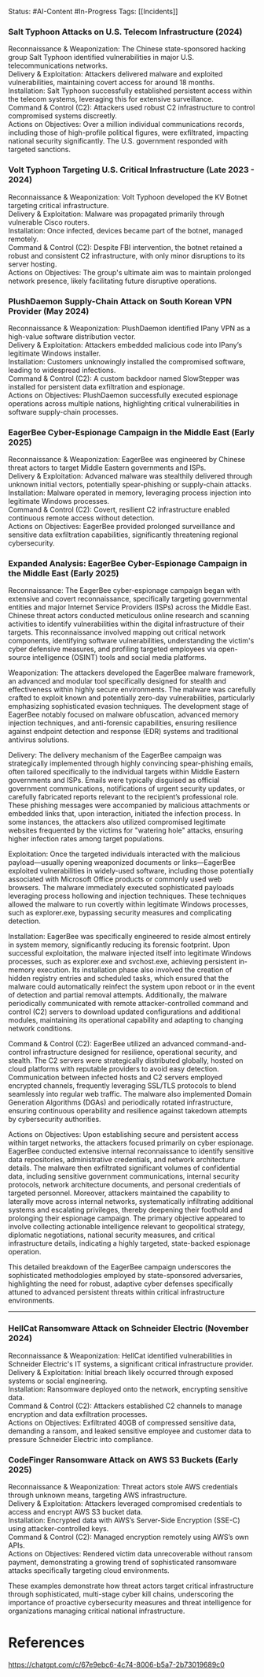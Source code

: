 Status: #AI-Content #In-Progress 
Tags: [[Incidents]]
### Salt Typhoon Attacks on U.S. Telecom Infrastructure (2024)

Reconnaissance & Weaponization: The Chinese state-sponsored hacking group Salt Typhoon identified vulnerabilities in major U.S. telecommunications networks.  
Delivery & Exploitation: Attackers delivered malware and exploited vulnerabilities, maintaining covert access for around 18 months.  
Installation: Salt Typhoon successfully established persistent access within the telecom systems, leveraging this for extensive surveillance.  
Command & Control (C2): Attackers used robust C2 infrastructure to control compromised systems discreetly.  
Actions on Objectives: Over a million individual communications records, including those of high-profile political figures, were exfiltrated, impacting national security significantly. The U.S. government responded with targeted sanctions.

### Volt Typhoon Targeting U.S. Critical Infrastructure (Late 2023 - 2024)

Reconnaissance & Weaponization: Volt Typhoon developed the KV Botnet targeting critical infrastructure.  
Delivery & Exploitation: Malware was propagated primarily through vulnerable Cisco routers.  
Installation: Once infected, devices became part of the botnet, managed remotely.  
Command & Control (C2): Despite FBI intervention, the botnet retained a robust and consistent C2 infrastructure, with only minor disruptions to its server hosting.  
Actions on Objectives: The group's ultimate aim was to maintain prolonged network presence, likely facilitating future disruptive operations.

### PlushDaemon Supply-Chain Attack on South Korean VPN Provider (May 2024)

Reconnaissance & Weaponization: PlushDaemon identified IPany VPN as a high-value software distribution vector.  
Delivery & Exploitation: Attackers embedded malicious code into IPany’s legitimate Windows installer.  
Installation: Customers unknowingly installed the compromised software, leading to widespread infections.  
Command & Control (C2): A custom backdoor named SlowStepper was installed for persistent data exfiltration and espionage.  
Actions on Objectives: PlushDaemon successfully executed espionage operations across multiple nations, highlighting critical vulnerabilities in software supply-chain processes.

### EagerBee Cyber-Espionage Campaign in the Middle East (Early 2025)

Reconnaissance & Weaponization: EagerBee was engineered by Chinese threat actors to target Middle Eastern governments and ISPs.  
Delivery & Exploitation: Advanced malware was stealthily delivered through unknown initial vectors, potentially spear-phishing or supply-chain attacks.  
Installation: Malware operated in memory, leveraging process injection into legitimate Windows processes.  
Command & Control (C2): Covert, resilient C2 infrastructure enabled continuous remote access without detection.  
Actions on Objectives: EagerBee provided prolonged surveillance and sensitive data exfiltration capabilities, significantly threatening regional cybersecurity.

### Expanded Analysis: EagerBee Cyber-Espionage Campaign in the Middle East (Early 2025)

Reconnaissance: The EagerBee cyber-espionage campaign began with extensive and covert reconnaissance, specifically targeting governmental entities and major Internet Service Providers (ISPs) across the Middle East. Chinese threat actors conducted meticulous online research and scanning activities to identify vulnerabilities within the digital infrastructure of their targets. This reconnaissance involved mapping out critical network components, identifying software vulnerabilities, understanding the victim's cyber defensive measures, and profiling targeted employees via open-source intelligence (OSINT) tools and social media platforms.

Weaponization: The attackers developed the EagerBee malware framework, an advanced and modular tool specifically designed for stealth and effectiveness within highly secure environments. The malware was carefully crafted to exploit known and potentially zero-day vulnerabilities, particularly emphasizing sophisticated evasion techniques. The development stage of EagerBee notably focused on malware obfuscation, advanced memory injection techniques, and anti-forensic capabilities, ensuring resilience against endpoint detection and response (EDR) systems and traditional antivirus solutions.

Delivery: The delivery mechanism of the EagerBee campaign was strategically implemented through highly convincing spear-phishing emails, often tailored specifically to the individual targets within Middle Eastern governments and ISPs. Emails were typically disguised as official government communications, notifications of urgent security updates, or carefully fabricated reports relevant to the recipient’s professional role. These phishing messages were accompanied by malicious attachments or embedded links that, upon interaction, initiated the infection process. In some instances, the attackers also utilized compromised legitimate websites frequented by the victims for "watering hole" attacks, ensuring higher infection rates among target populations.

Exploitation: Once the targeted individuals interacted with the malicious payload—usually opening weaponized documents or links—EagerBee exploited vulnerabilities in widely-used software, including those potentially associated with Microsoft Office products or commonly used web browsers. The malware immediately executed sophisticated payloads leveraging process hollowing and injection techniques. These techniques allowed the malware to run covertly within legitimate Windows processes, such as explorer.exe, bypassing security measures and complicating detection.

Installation: EagerBee was specifically engineered to reside almost entirely in system memory, significantly reducing its forensic footprint. Upon successful exploitation, the malware injected itself into legitimate Windows processes, such as explorer.exe and svchost.exe, achieving persistent in-memory execution. Its installation phase also involved the creation of hidden registry entries and scheduled tasks, which ensured that the malware could automatically reinfect the system upon reboot or in the event of detection and partial removal attempts. Additionally, the malware periodically communicated with remote attacker-controlled command and control (C2) servers to download updated configurations and additional modules, maintaining its operational capability and adapting to changing network conditions.

Command & Control (C2): EagerBee utilized an advanced command-and-control infrastructure designed for resilience, operational security, and stealth. The C2 servers were strategically distributed globally, hosted on cloud platforms with reputable providers to avoid easy detection. Communication between infected hosts and C2 servers employed encrypted channels, frequently leveraging SSL/TLS protocols to blend seamlessly into regular web traffic. The malware also implemented Domain Generation Algorithms (DGAs) and periodically rotated infrastructure, ensuring continuous operability and resilience against takedown attempts by cybersecurity authorities.

Actions on Objectives: Upon establishing secure and persistent access within target networks, the attackers focused primarily on cyber espionage. EagerBee conducted extensive internal reconnaissance to identify sensitive data repositories, administrative credentials, and network architecture details. The malware then exfiltrated significant volumes of confidential data, including sensitive government communications, internal security protocols, network architecture documents, and personal credentials of targeted personnel. Moreover, attackers maintained the capability to laterally move across internal networks, systematically infiltrating additional systems and escalating privileges, thereby deepening their foothold and prolonging their espionage campaign. The primary objective appeared to involve collecting actionable intelligence relevant to geopolitical strategy, diplomatic negotiations, national security measures, and critical infrastructure details, indicating a highly targeted, state-backed espionage operation.

This detailed breakdown of the EagerBee campaign underscores the sophisticated methodologies employed by state-sponsored adversaries, highlighting the need for robust, adaptive cyber defenses specifically attuned to advanced persistent threats within critical infrastructure environments.

---
### HellCat Ransomware Attack on Schneider Electric (November 2024)

Reconnaissance & Weaponization: HellCat identified vulnerabilities in Schneider Electric's IT systems, a significant critical infrastructure provider.  
Delivery & Exploitation: Initial breach likely occurred through exposed systems or social engineering.  
Installation: Ransomware deployed onto the network, encrypting sensitive data.  
Command & Control (C2): Attackers established C2 channels to manage encryption and data exfiltration processes.  
Actions on Objectives: Exfiltrated 40GB of compressed sensitive data, demanding a ransom, and leaked sensitive employee and customer data to pressure Schneider Electric into compliance.

### CodeFinger Ransomware Attack on AWS S3 Buckets (Early 2025)

Reconnaissance & Weaponization: Threat actors stole AWS credentials through unknown means, targeting AWS infrastructure.  
Delivery & Exploitation: Attackers leveraged compromised credentials to access and encrypt AWS S3 bucket data.  
Installation: Encrypted data with AWS’s Server-Side Encryption (SSE-C) using attacker-controlled keys.  
Command & Control (C2): Managed encryption remotely using AWS’s own APIs.  
Actions on Objectives: Rendered victim data unrecoverable without ransom payment, demonstrating a growing trend of sophisticated ransomware attacks specifically targeting cloud environments.

These examples demonstrate how threat actors target critical infrastructure through sophisticated, multi-stage cyber kill chains, underscoring the importance of proactive cybersecurity measures and threat intelligence for organizations managing critical national infrastructure.

# References

https://chatgpt.com/c/67e9ebc6-4c74-8006-b5a7-2b73019689c0
